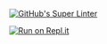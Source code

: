 [![GitHub's Super Linter](https://github.com/<OWNER>/<REPOSITORY>/workflows/GitHub's%20Super%20Linter/badge.svg)](https://github.com/<OWNER>/<REPOSITORY>/actions)


[![Run on Repl.it](https://repl.it/badge/github/<OWNER>/<REPOSITORY>)](https://repl.it/github/<OWNER>/<REPOSITORY>) <!-- Super Linter --> 